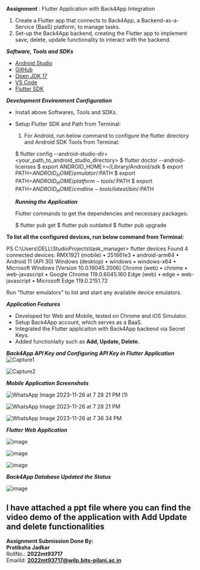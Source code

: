  **Assignment**  : Flutter Application with Back4App Integration

1.  Create a Flutter app that connects to Back4App, a Backend-as-a-Service (BaaS) platform, to manage tasks.
2. Set-up the Back4App backend, creating the Flutter app to implement save, delete, update functionality to interact with the backend.

**_Software, Tools and SDKs_**

- [Android Studio](https://developer.android.com/studio)
- [GitHub](https://github.com)
- [Open JDK 17](https://openjdk.org/projects/jdk/17)
- [VS Code](https://code.visualstudio.com/)
- [Flutter SDK](https://flutter.dev)


 _**Development Environment Configuration**_

- Install above Softwares, Tools and SDKs.
- Setup Flutter SDK and Path from Terminal:
    1.  For Android, run below command to configure the flutter directory and Android SDK Tools from Terminal:
  
   $ flutter config --android-studio-dir=<your_path_to_android_studio_directory>
   $ flutter doctor --android-licenses
   $ export ANDROID_HOME=~/Library/Android/sdk
   $ export PATH=$ANDROID_HOME/emulator/:$PATH
   $ export PATH=$ANDROID_HOME/platform-tools/:$PATH
   $ export PATH=$ANDROID_HOME/cmdline-tools/latest/bin/:$PATH

 
  **_Running the Application_**

  Flutter commands to get the dependencies and necessary packages:
 
   $ flutter pub get
   $ flutter pub outdated
   $ flutter pub upgrade
  

**To list all the configured devices, run below command from Terminal:**

 PS C:\Users\DELL\StudioProjects\task_manager> flutter devices
Found 4 connected devices:
  RMX1921 (mobile)  • 251661e3 • android-arm64  • Android 11 (API 30)
  Windows (desktop) • windows  • windows-x64    • Microsoft Windows [Version 10.0.19045.2006]
  Chrome (web)      • chrome   • web-javascript • Google Chrome 119.0.6045.160
  Edge (web)        • edge     • web-javascript • Microsoft Edge 119.0.2151.72

Run "flutter emulators" to list and start any available device emulators.


  **_Application Features_**

- Developed for Web and Mobile, tested on Chrome and iOS Simulator.
- Setup Back4App account, which serves as a BaaS.
- Integrated the Flutter applicaiton with Back4App backend via Secret Keys.
- Added functionlaity such as **Add, Update, Delete.**



**_Back4App API Key and Configuring API Key in Flutter Application_**
![Capture1](https://github.com/pratikshajadkar31/CPAD_Assignment_Flutter/assets/61896962/1a908b0b-5485-459f-88cb-e8d4718169a2)

![Capture2](https://github.com/pratikshajadkar31/CPAD_Assignment_Flutter/assets/61896962/29c9f0f6-7bdf-4466-9a92-a489a85c875c)


 **_Mobile Application Screenshots_**

![WhatsApp Image 2023-11-26 at 7 28 21 PM (1)](https://github.com/pratikshajadkar31/CPAD_Assignment_Flutter/assets/61896962/41585d19-9424-4d04-994a-996ad667bfaf)

![WhatsApp Image 2023-11-26 at 7 28 21 PM](https://github.com/pratikshajadkar31/CPAD_Assignment_Flutter/assets/61896962/ae58bdba-e3e2-4fd0-af9a-bfe4bf103ffa)

![WhatsApp Image 2023-11-26 at 7 36 34 PM](https://github.com/pratikshajadkar31/CPAD_Assignment_Flutter/assets/61896962/bae3c2ef-557c-4105-bc1d-f368f2b26863)


**_Flutter Web Application_**

![image](https://github.com/pratikshajadkar31/CPAD_Assignment_Flutter/assets/61896962/f9721c33-3779-45c7-ad65-52e712579529)

![image](https://github.com/pratikshajadkar31/CPAD_Assignment_Flutter/assets/61896962/3907e28c-aa8f-4ceb-a8b4-9272adf62b5c)

![image](https://github.com/pratikshajadkar31/CPAD_Assignment_Flutter/assets/61896962/1c434cd9-15e3-4748-8823-c253fc18e774)

**_Back4App Database Updated the Status_**

![image](https://github.com/pratikshajadkar31/CPAD_Assignment_Flutter/assets/61896962/8b70ed23-bfa3-49ff-b117-f0a8a35bd9de)


<h2>I have attached a ppt file where you can find the video demo of the application with Add Update and delete functionalities</h2>

 **Assignment Submission Done By:** <br>
**Pratiksha Jadkar** <br>
RollNo.: **2022mt93717** <br>
EmailId: **2022mt93717@wilp.bits-pilani.ac.in**
